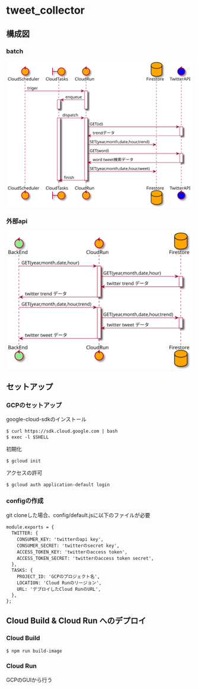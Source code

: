 # tweet_collector

## 構成図

### batch
![tweet_collector](./diagrams/batch.svg)
### 外部api
![tweet_collector](./diagrams/external.svg)

## セットアップ

### GCPのセットアップ

google-cloud-sdkのインストール

```
$ curl https://sdk.cloud.google.com | bash
$ exec -l $SHELL
```

初期化

```
$ gcloud init
```

アクセスの許可

```
$ gcloud auth application-default login
```

### configの作成

git cloneした場合、config/default.jsに以下のファイルが必要

```
module.exports = {
  TWITTER: {
    CONSUMER_KEY: 'twitterのapi key',
    CONSUMER_SECRET: 'twitterのsecret key',
    ACCESS_TOKEN_KEY: 'twitterのaccess token',
    ACCESS_TOKEN_SECRET: 'twitterのaccess token secret',
  },
  TASKS: {
    PROJECT_ID: 'GCPのプロジェクト名',
    LOCATION: 'Cloud Runのリージョン',
    URL: 'デプロイしたCloud RunのURL',
  },
};
```

## Cloud Build & Cloud Run へのデプロイ

### Cloud Build

```
$ npm run build-image
```

### Cloud Run

GCPのGUIから行う